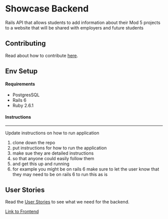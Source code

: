 # Showcase Backend

Rails API that allows students to add information about their Mod 5 projects to a website that will be shared with employers and future students

## Contributing
Read about how to contribute [here](.github/CONTRIBUTING.md).

## Env Setup

#### Requirements

 * PostgresSQL
 * Rails 6
 * Ruby 2.6.1

#### Instructions

---
Update instructions on how to run application

1. clone down the repo
2. put instructions for how to run the application
3. make sue they are detailed instructions
4. so that anyone could easily follow them
5. and get this up and running
6. for example you might be on rails 6 make sure to let the user know that they may need to be on rails 6 to run this as is

## User Stories
Read the [User Stories](User-Stories.md) to see what we need for the backend.


[Link to Frontend](https://github.com/codyjgreen/Showcase-Front)